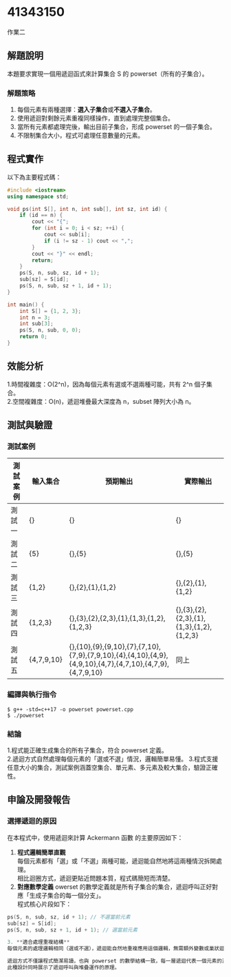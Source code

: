 
# 41343150

作業二

## 解題說明
本題要求實現一個用遞迴函式來計算集合 S 的 powerset（所有的子集合）。
### 解題策略
1. 每個元素有兩種選擇：**選入子集合**或**不選入子集合**。  
2. 使用遞迴對剩餘元素重複同樣操作，直到處理完整個集合。  
3. 當所有元素都處理完後，輸出目前子集合，形成 powerset 的一個子集合。    
4. 不限制集合大小，程式可處理任意數量的元素。  

## 程式實作

以下為主要程式碼：

```cpp
#include <iostream>
using namespace std;

void ps(int S[], int n, int sub[], int sz, int id) {
    if (id == n) {
        cout << "{";
        for (int i = 0; i < sz; ++i) {
            cout << sub[i];
            if (i != sz - 1) cout << ",";
        }
        cout << "}" << endl;
        return;
    }
    ps(S, n, sub, sz, id + 1);
    sub[sz] = S[id];
    ps(S, n, sub, sz + 1, id + 1);
}

int main() {
    int S[] = {1, 2, 3};
    int n = 3;
    int sub[3];
    ps(S, n, sub, 0, 0);
    return 0;
}
```

## 效能分析

1.時間複雜度：O(2^n)，因為每個元素有選或不選兩種可能，共有 2^n 個子集合。  
2.空間複雜度：O(n)，遞迴堆疊最大深度為 n，subset 陣列大小為 n。  

## 測試與驗證

### 測試案例

| 測試案例 | 輸入集合 | 預期輸出 | 實際輸出 |
|----------|----------|----------|----------|
| 測試一   | {}       | {}       | {}       |
| 測試二   | {5}      | {},{5}  | {},{5}  |
| 測試三   | {1,2}    | {},{2},{1},{1,2} | {},{2},{1},{1,2} |
| 測試四   | {1,2,3}  | {},{3},{2},{2,3},{1},{1,3},{1,2},{1,2,3} | {},{3},{2},{2,3},{1},{1,3},{1,2},{1,2,3} |
| 測試五   | {4,7,9,10} | {},{10},{9},{9,10},{7},{7,10},{7,9},{7,9,10},{4},{4,10},{4,9},{4,9,10},{4,7},{4,7,10},{4,7,9},{4,7,9,10} | 同上 |


### 編譯與執行指令

```shell
$ g++ -std=c++17 -o powerset powerset.cpp
$ ./powerset
```

### 結論
1.程式能正確生成集合的所有子集合，符合 powerset 定義。  
2.遞迴方式自然處理每個元素的「選或不選」情況，邏輯簡單易懂。
3.程式支援任意大小的集合，測試案例涵蓋空集合、單元素、多元素及較大集合，驗證正確性。

## 申論及開發報告

### 選擇遞迴的原因

在本程式中，使用遞迴來計算 Ackermann 函數 的主要原因如下：

1. **程式邏輯簡單直觀**  
每個元素都有「選」或「不選」兩種可能，遞迴能自然地將這兩種情況拆開處理。  
相比迴圈方式，遞迴更貼近問題本質，程式碼簡短而清楚。
2. **對應數學定義**
owerset 的數學定義就是所有子集合的集合，遞迴呼叫正好對應「生成子集合的每一個分支」。  
   程式核心片段如下：
```cpp
ps(S, n, sub, sz, id + 1); // 不選當前元素
sub[sz] = S[id];
ps(S, n, sub, sz + 1, id + 1); // 選當前元素

3. **適合處理重複結構**
每個元素的處理邏輯相同（選或不選），遞迴能自然地重複應用這個邏輯，無需額外變數或巢狀迴圈追蹤狀態。

遞迴方式不僅讓程式簡潔易讀，也與 powerset 的數學結構一致，每一層遞迴代表一個元素的決策，最終組合成完整的所有子集合。
此種設計同時展示了遞迴呼叫與堆疊運作的原理。
